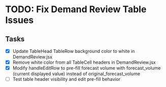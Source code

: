 # TODO: Fix Demand Review Table Issues

## Tasks
- [x] Update TableHead TableRow background color to white in DemandReview.jsx
- [x] Remove white color from all TableCell headers in DemandReview.jsx
- [x] Modify handleEditRow to pre-fill forecast volume with forecast_volume (current displayed value) instead of original_forecast_volume
- [ ] Test table header visibility and edit pre-fill behavior

